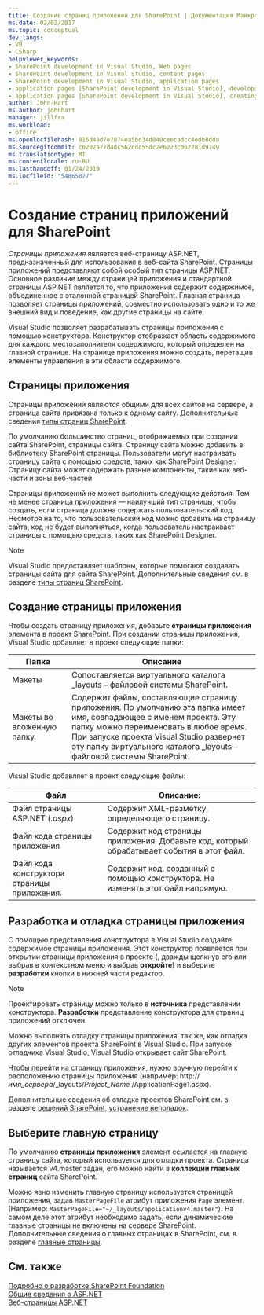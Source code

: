 ```yaml
---
title: Создание страниц приложений для SharePoint | Документация Майкрософт
ms.date: 02/02/2017
ms.topic: conceptual
dev_langs:
- VB
- CSharp
helpviewer_keywords:
- SharePoint development in Visual Studio, Web pages
- SharePoint development in Visual Studio, content pages
- SharePoint development in Visual Studio, application pages
- application pages [SharePoint development in Visual Studio], developing
- application pages [SharePoint development in Visual Studio], creating
author: John-Hart
ms.author: johnhart
manager: jillfra
ms.workload:
- office
ms.openlocfilehash: 815d48d7e7874ea5bd34d840ceecadcc4edb8dda
ms.sourcegitcommit: c0202a77d4dc562cdc55dc2e6223c062281d9749
ms.translationtype: MT
ms.contentlocale: ru-RU
ms.lasthandoff: 01/24/2019
ms.locfileid: "54865077"
---
```

# <a name="create-application-pages-for-sharepoint"></a>Создание страниц приложений для SharePoint
  *Страницы приложения* является веб-страницу ASP.NET, предназначенный для использования в веб-сайта SharePoint. Страницы приложений представляют собой особый тип страницы ASP.NET. Основное различие между страницей приложения и стандартной страницы ASP.NET является то, что приложения содержит содержимое, объединенное с эталонной страницей SharePoint. Главная страница позволяет страницы приложений, совместно использовать одно и то же внешний вид и поведение, как другие страницы на сайте.  
  
 Visual Studio позволяет разрабатывать страницы приложения с помощью конструктора. Конструктор отображает область содержимого для каждого местозаполнителя содержимого, который определен на главной странице. На странице приложения можно создать, перетащив элементы управления в эти области содержимого.  
  
## <a name="application-pages"></a>Страницы приложения
 Страницы приложений являются общими для всех сайтов на сервере, а страница сайта привязана только к одному сайту. Дополнительные сведения [типы страниц SharePoint](http://go.microsoft.com/fwlink/?LinkID=211584).  
  
 По умолчанию большинство страниц, отображаемых при создании сайта SharePoint, страницы сайта. Страницу сайта можно добавить в библиотеку SharePoint страницы. Пользователи могут настраивать страницу сайта с помощью средств, таких как SharePoint Designer. Страницу сайта может содержать разные компоненты, такие как веб-части и зоны веб-частей.  
  
 Страницы приложений не может выполнить следующие действия. Тем не менее страница приложения — наилучший тип страницы, чтобы создать, если страница должна содержать пользовательский код. Несмотря на то, что пользовательский код можно добавить на страницу сайта, код не будет выполняться, когда пользователь настраивает страницы с помощью средств, таких как SharePoint Designer.  
  
> [!NOTE]  
>  Visual Studio предоставляет шаблоны, которые помогают создавать страницы сайта для сайта SharePoint. Дополнительные сведения см. в разделе [типы страниц SharePoint](http://go.microsoft.com/fwlink/?LinkID=211584).  
  
## <a name="create-an-application-page"></a>Создание страницы приложения
 Чтобы создать страницу приложения, добавьте **страницы приложения** элемента в проект SharePoint. При создании страницы приложения, Visual Studio добавляет в проект следующие папки:  
  
|Папка|Описание|  
|------------|-----------------|  
|Макеты|Сопоставляется виртуального каталога _layouts – файловой системы SharePoint.|  
|Макеты во вложенную папку|Содержит файлы, составляющие страницу приложения. По умолчанию эта папка имеет имя, совпадающее с именем проекта. Эту папку можно переименовать в любое время. При запуске проекта Visual Studio развернет эту папку виртуального каталога _layouts – файловой системы SharePoint.|  
  
 Visual Studio добавляет в проект следующие файлы:  
  
|Файл|Описание:|  
|----------|-----------------|  
|Файл страницы ASP.NET (*.aspx*)|Содержит XML-разметку, определяющего страницу.|  
|Файл кода страницы приложения|Содержит код страницы приложения. Добавьте код, который обрабатывает события в этот файл.|  
|Файл кода конструктора страницы приложения.|Содержит код, созданный с помощью конструктора. Не изменять этот файл напрямую.|  
  
## <a name="design-and-debug-an-application-page"></a>Разработка и отладка страницы приложения
 С помощью представления конструктора в Visual Studio создайте содержимое страницы приложения. Этот конструктор появляется при открытии страницы приложения в проекте (, дважды щелкнув его или выбрав в контекстном меню и выбрав **откройте**) и выберите **разработки** кнопки в нижней части редактор.  
  
> [!NOTE]  
>  Проектировать страницу можно только в **источника** представлении конструктора. **Разработки** представление конструктора для страниц приложений отключен.  
  
 Можно выполнять отладку страницы приложения, так же, как отладка других элементов проекта SharePoint в Visual Studio. При запуске отладчика Visual Studio, Visual Studio открывает сайт SharePoint.  
  
 Чтобы перейти на страницу приложения, нужно вручную перейти к расположению страницы приложения (например: http://<em>имя_сервера</em>/_layouts/*Project_Name*  /ApplicationPage1.aspx).  
  
 Дополнительные сведения об отладке проектов SharePoint см. в разделе [решений SharePoint, устранение неполадок](../sharepoint/troubleshooting-sharepoint-solutions.md).  
  
## <a name="choose-a-master-page"></a>Выберите главную страницу
 По умолчанию **страницы приложения** элемент ссылается на главную страницу сайта, который используется для отладки проекта. Страница называется v4.master задан, его можно найти в **коллекции главных страниц** сайта SharePoint.  
  
 Можно явно изменить главную страницу используется страницей приложения, задав `MasterPageFile` атрибут приложения `Page` элемент. (Например: `MasterPageFile="~/_layouts/applicationv4.master"`). На самом деле этот атрибут необходимо задать, если динамические главные страницы не включены на сервере SharePoint. Дополнительные сведения о главных страницах в SharePoint, см. в разделе [главные страницы](http://go.microsoft.com/fwlink/?LinkID=169281).  
  
## <a name="see-also"></a>См. также
 [Подробно о разработке SharePoint Foundation](http://go.microsoft.com/fwlink/?LinkID=182103)   
 [Общие сведения о ASP.NET](/aspnet/overview)   
 [Веб-страницы ASP.NET](/aspnet/web-pages/index)   
